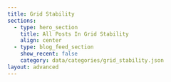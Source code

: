 ```yaml
---
title: Grid Stability
sections:
  - type: hero_section
    title: All Posts In Grid Stability
    align: center
  - type: blog_feed_section
    show_recent: false
    category: data/categories/grid_stability.json
layout: advanced
---
```

